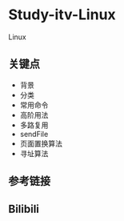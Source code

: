 # Study-itv-Linux #

Linux 

## 关键点

- 背景
- 分类
- 常用命令
- 高阶用法
- 多路复用
- sendFile
- 页面置换算法 
- 寻址算法





## 参考链接



## Bilibili

